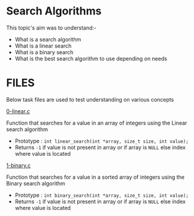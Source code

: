 # Search Algorithms

This topic's aim was to understand:-

* What is a search algorithm
* What is a linear search
* What is a binary search
* What is the best search algorithm to use depending on needs

# FILES

Below task files are used to test understanding on various concepts

[0-linear.c](./0-linear.c)

Function that searches for a value in an array of integers using the Linear search algorithm

* Prototype : `int linear_search(int *array, size_t size, int value);`
* Returns `-1` if value is not present in array or if array is `NULL` else index where value is located

[1-binary.c](./1-binary.c)

Function that searches for a value in a sorted array of integers using the Binary search algorithm

* Prototype : `int binary_search(int *array, size_t size, int value);`
* Returns `-1` if value is not present in array or if array is `NULL` else index where value is located
